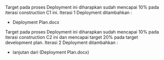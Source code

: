 Target pada proses Deployment  ini diharapkan sudah mencapai 10% pada iterasi construction C1 ini. Iterasi 1 Deployment  ditambahkan :
- Deployment Plan.docx

Target pada proses Deployment ini diharapkan sudah mencapai 10% pada iterasi construction C2 ini dan mencapai target 20% pada target development plan. Iterasi 2 Deployment ditambahkan :
- lanjutan dari (Deployment Plan.docx)